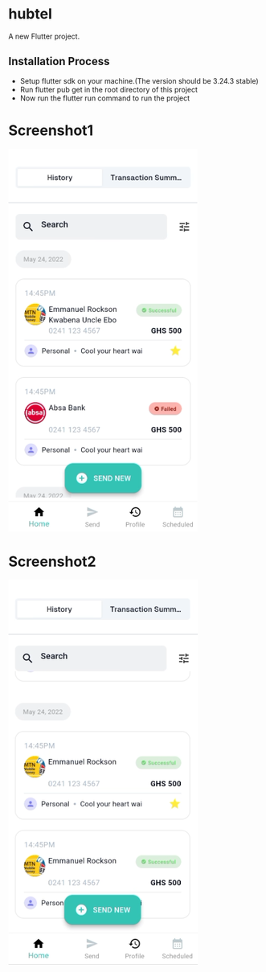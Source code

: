 # hubtel

A new Flutter project.

## Installation Process

- Setup flutter sdk on your machine.(The version should be 3.24.3 stable)
- Run flutter pub get in the root directory of this project
- Now run the flutter run command to run the project

# Screenshot1

![First part](screenshots/hubtel1.png)

# Screenshot2

![Continuation](screenshots/hubtel2.png)
